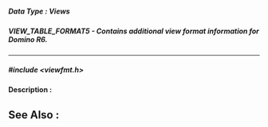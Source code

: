 ##### Data Type : Views
##### VIEW_TABLE_FORMAT5 - Contains additional view format information for Domino R6.
---
##### #include <viewfmt.h>
**Description :**

**See Also :**
[](D:/md_files/.md)
---
